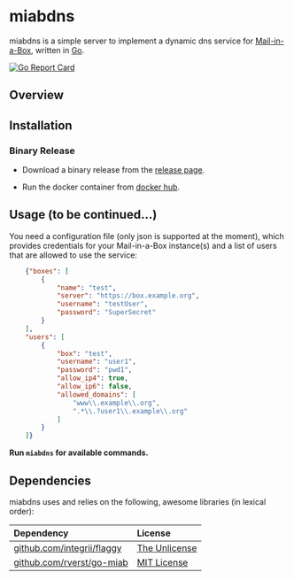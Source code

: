 # miabdns

miabdns is a simple server to implement a dynamic dns service for 
[Mail-in-a-Box](https://mailinabox.email/), written in [Go](https://golang.org/).

[![Go Report Card](https://goreportcard.com/badge/github.com/rverst/miabdns)](https://goreportcard.com/report/github.com/rverst/miabdns)


## Overview


## Installation

### Binary Release

* Download a binary release from the [release page](https://github.com/rverst/miabdns/releases).

* Run the docker container from [docker hub](https://hub.docker.com/repository/docker/rverst/miabdns/).

## Usage (to be continued...)

You need a configuration file (only json is supported at the moment), which provides credentials for
your Mail-in-a-Box instance(s) and a list of users that are allowed to use the service:

```json
    {"boxes": [
        {
            "name": "test",
            "server": "https://box.example.org",
            "username": "testUser",
            "password": "SuperSecret"
        }
    ],
    "users": [
        {
            "box": "test",
            "username": "user1",
            "password": "pwd1",
            "allow_ip4": true,
            "allow_ip6": false,
            "allowed_domains": [
                "www\\.example\\.org",
                ".*\\.?user1\\.example\\.org"
            ]
        }
    ]}
```
  
**Run `miabdns` for available commands.**


## Dependencies

miabdns uses and relies on the following, awesome libraries (in lexical order):

| Dependency | License |
| :------------- | :------------- |
| [github.com/integrii/flaggy](https://github.com/integrii/flaggy) | [The Unlicense](https://github.com/integrii/flaggy/blob/master/LICENSE) |
| [github.com/rverst/go-miab](https://github.com/rverst/go-miab) | [MIT License](https://github.com/rverst/go-miab/blob/master/LICENSE.txt) |

